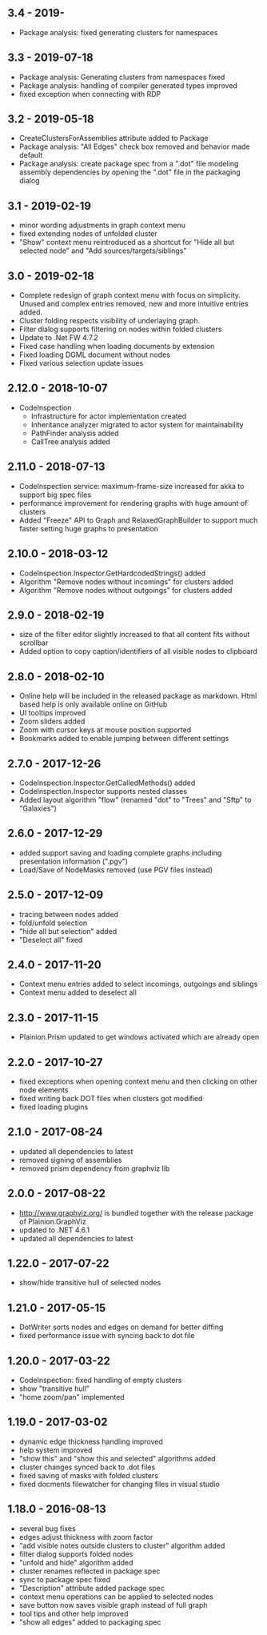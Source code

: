 ## 3.4 - 2019-

- Package analysis: fixed generating clusters for namespaces

## 3.3 - 2019-07-18

- Package analysis: Generating clusters from namespaces fixed
- Package analysis: handling of compiler generated types improved
- fixed exception when connecting with RDP

## 3.2 - 2019-05-18

- CreateClustersForAssemblies attribute added to Package
- Package analysis: "All Edges" check box removed and behavior made default
- Package analysis: create package spec from a ".dot" file modeling assembly dependencies by opening
  the ".dot" file in the packaging dialog

## 3.1 - 2019-02-19

- minor wording adjustments in graph context menu
- fixed extending nodes of unfolded cluster
- "Show" context menu reintroduced as a shortcut for "Hide all but selected node" and
  "Add sources/targets/siblings"

## 3.0 - 2019-02-18

- Complete redesign of graph context menu with focus on simplicity. Unused and complex
  entries removed, new and more intuitive entries added.
- Cluster folding respects visibility of underlaying graph.
- Filter dialog supports filtering on nodes within folded clusters
- Update to .Net FW 4.7.2
- Fixed case handling when loading documents by extension
- Fixed loading DGML document without nodes
- Fixed various selection update issues

## 2.12.0 - 2018-10-07

- CodeInspection
  - Infrastructure for actor implementation created
  - Inheritance analyzer migrated to actor system for maintainability 
  - PathFinder analysis added
  - CallTree analysis added

## 2.11.0 - 2018-07-13

- CodeInspection service: maximum-frame-size increased for akka to support big spec files
- performance improvement for rendering graphs with huge amount of clusters
- Added "Freeze" API to Graph and RelaxedGraphBuilder to support much faster setting huge graphs to presentation

## 2.10.0 - 2018-03-12

- CodeInspection.Inspector.GetHardcodedStrings() added
- Algorithm "Remove nodes without incomings" for clusters added
- Algorithm "Remove nodes without outgoings" for clusters added

## 2.9.0 - 2018-02-19

- size of the filter editor slightly increased to that all content fits without scrollbar
- Added option to copy caption/identifiers of all visible nodes to clipboard

## 2.8.0 - 2018-02-10

- Online help will be included in the released package as markdown. 
  Html based help is only available online on GitHub
- UI tooltips improved
- Zoom sliders added
- Zoom with cursor keys at mouse position supported
- Bookmarks added to enable jumping between different settings

## 2.7.0 - 2017-12-26

- CodeInspection.Inspector.GetCalledMethods() added
- CodeInspection.Inspector supports nested classes
- Added layout algorithm "flow" (renamed "dot" to "Trees" and "Sftp" to "Galaxies")

## 2.6.0 - 2017-12-29

- added support saving and loading complete graphs including presentation information (".pgv")
- Load/Save of NodeMasks removed (use PGV files instead)

## 2.5.0 - 2017-12-09

- tracing between nodes added
- fold/unfold selection
- "hide all but selection" added
- "Deselect all" fixed

## 2.4.0 - 2017-11-20

- Context menu entries added to select incomings, outgoings and siblings
- Context menu added to deselect all

## 2.3.0 - 2017-11-15

- Plainion.Prism updated to get windows activated which are already open

## 2.2.0 - 2017-10-27

- fixed exceptions when opening context menu and then clicking on other node elements
- fixed writing back DOT files when clusters got modified
- fixed loading plugins

## 2.1.0 - 2017-08-24

- updated all dependencies to latest
- removed signing of assemblies
- removed prism dependency from graphviz lib

## 2.0.0 - 2017-08-22

- http://www.graphviz.org/ is bundled together with the release package of Plainion.GraphViz
- updated to .NET 4.6.1
- updated all dependencies to latest

## 1.22.0 - 2017-07-22

- show/hide transitive hull of selected nodes

## 1.21.0 - 2017-05-15

- DotWriter sorts nodes and edges on demand for better diffing
- fixed performance issue with syncing back to dot file

## 1.20.0 - 2017-03-22

- CodeInspection: fixed handling of empty clusters
- show "transitive hull"
- "home zoom/pan" implemented

## 1.19.0 - 2017-03-02

- dynamic edge thickness handling improved
- help system improved
- "show this" and "show this and selected" algorithms added
- cluster changes synced back to .dot files
- fixed saving of masks with folded clusters
- fixed docments filewatcher for changing files in visual studio

## 1.18.0 - 2016-08-13

- several bug fixes
- edges adjust thickness with zoom factor
- "add visible notes outside clusters to cluster" algorithm added
- filter dialog supports folded nodes
- "unfold and hide" algorithm added
- cluster renames reflected in package spec
- sync to package spec fixed
- "Description" attribute added package spec
- context menu operations can be applied to selected nodes
- save button now saves visible graph instead of full graph
- tool tips and other help improved
- "show all edges" added to packaging spec
